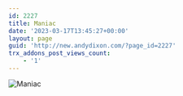 ```yaml
---
id: 2227
title: Maniac
date: '2023-03-17T13:45:27+00:00'
layout: page
guid: 'http://new.andydixon.com/?page_id=2227'
trx_addons_post_views_count:
    - '1'
---
```


![Maniac](https://i0.wp.com/assets.g8x2.ldn.idrivee2-23.com/posters/Maniac%2001.jpg?w=1200&ssl=1 "Maniac")